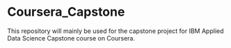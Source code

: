 # Coursera_Capstone

This repository will mainly be used for the capstone project for IBM Applied Data Science Capstone course on Coursera.
